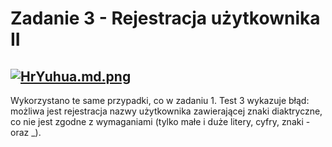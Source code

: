 # Zadanie 3 - Rejestracja użytkownika II


[![HrYuhua.md.png](https://iili.io/HrYuhua.md.png)](https://freeimage.host/i/HrYuhua)
---
Wykorzystano te same przypadki, co w zadaniu 1. Test 3 wykazuje błąd: możliwa jest rejestracja nazwy użytkownika zawierającej znaki diaktryczne, co nie jest zgodne z wymaganiami (tylko małe i duże litery, cyfry, znaki - oraz _).
